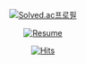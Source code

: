 <div align="center">

[![Solved.ac프로필](http://mazassumnida.wtf/api/v2/generate_badge?boj=clim03087)](https://solved.ac/profile/clim03087)

<!-- ![Blog](https://img.shields.io/badge/Tistory-ff5b4a?style=flat-square&logo=Tistory&logoColor=white)](https://limsb-dev.tistory.com/) -->
[![Resume](https://img.shields.io/badge/Resume-000000?style=flat-square&logo=Notion&logoColor=white)](https://www.notion.so/a33c958b3d664a958d4bdbb7ccb5e91c?pvs=4)

[![Hits](https://hits.seeyoufarm.com/api/count/incr/badge.svg?url=https%3A%2F%2Fgithub.com%2FLimSB-dev&count_bg=%23344765&title_bg=%23102040&icon=&icon_color=%23344765&title=hits&edge_flat=false)](https://hits.seeyoufarm.com)

</div>
